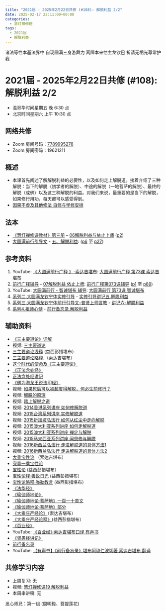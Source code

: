```yaml
---
title: "2021届 - 2025年2月22日共修 (#108): 解脱利益 2/2"
date: 2025-02-17 22:11:00+00:00
categories:
  - 慧灯禅修班
tags:
  - 2021届
  - 解脱利益
---
```

诸法等性本基法界中 自现圆满三身游舞力
离障本来怙主龙钦巴 祈请无垢光尊常护我

# 2021届 - 2025年2月22日共修 (#108): 解脱利益 2/2

* 温哥华时间星期五 晚 6:30 点
* 北京时间星期六 上午 10:30 点

## 网络共修

* Zoom 房间号码：[7789995278](https://zoom.us/j/7789995278)
* Zoom 房间密码：19621211

## 概述

* 本课首先阐述了解解脱利益的必要性，以及如何走上解脱道。接着介绍了三种解脱：当下的解脱（初学者的解脱）、中途的解脱（一地菩萨的解脱）、最终的解脱（成佛）以及这三种解脱的利益。对我们来说，最重要的是当下的解脱，如果修行用功，每天都可以感受得到。
* [因果不虚及其他修法 自修与学修安排 ](https://fohuifayu.com/index.php/huideng-jiangtang/chanxiuke/zen-03/8655-zen03-ygbx)

## 法本

* [](<>)[](<>)[](<>)[《慧灯禅修课教材》第三册](https://huidengchanxiu.net/books/b3) – [06解脱利益与依止上师](https://huidengchanxiu.net/books/b3/3-06) ([p2](https://huidengchanxiu.net/books/b3/3-06#p2))[](<>)
* [大圆满前行引导文](https://huidengchanxiu.net/refs/qxgs/dymqx-fcgs) - [](<>)[](<>)[五、解脱利益](https://huidengchanxiu.net/refs/qxgs/qxgs-07jtly#%E4%BA%94%E8%A7%A3%E8%84%B1%E5%88%A9%E7%9B%8A): ([p6](https://huidengchanxiu.net/refs/qxgs/qxgs-07jtly#p6) 至 [p27](https://huidengchanxiu.net/refs/qxgs/qxgs-07jtly#p27))

## 参考资料

1. [](<>)YouTube: [《大圆满前行广释 》-索达吉堪布](https://www.youtube.com/playlist?list=PL0ERwy6s1uTeLz5leHEj-VcSWrU6TnVMW): [大圆满前行广释 第73课 索达吉堪布](https://www.youtube.com/watch?v=rL8wh08iRDU&list=PL0ERwy6s1uTeLz5leHEj-VcSWrU6TnVMW&index=72)
2. [前行广释辅导](https://huidengchanxiu.net/refs/fudao) - [07解脱利益 依止上师](https://huidengchanxiu.net/refs/qxgs/fudao/qxgsfd-07jtly): [前行广释第073课辅导](https://huidengchanxiu.net/refs/qxgs/fudao/qxgsfd-07jtly#%E5%89%8D%E8%A1%8C%E5%B9%BF%E9%87%8A%E7%AC%AC073%E8%AF%BE%E8%BE%85%E5%AF%BC) ([p1](https://huidengchanxiu.net/refs/qxgs/fudao/qxgsfd-07jtly#p1) 至 [p89](https://huidengchanxiu.net/refs/qxgs/fudao/qxgsfd-07jtly#p89))
3. YouTube: [大圆满前行 - 智诚堪布 辅导](https://www.youtube.com/playlist?list=PL5y-PP7QihJ1FDiiv_7WsC1qogohiquEL): [大圆满前行 第73课 智诚堪布](https://www.youtube.com/watch?v=yJa34RsDJQg&list=PL5y-PP7QihJ1FDiiv_7WsC1qogohiquEL&index=73&t=1s)
4. [系列二.大圆满龙钦宁体实修引导](<>) - [实修引导讲记五.解脱利益](<>)
5. [系列三.大圆满龙钦宁体前行引导文-普贤上师言教](<>) - [讲记六-解脱利益](<>)
6. [系列4.祖师心髓](<>) - [前行备忘录.解脱利益](<>)

## **辅助资料**

* [《三主要道论》详解](<>)
* 视频: [三主要道论](<>)
* [](<>)[三主要道论浅释](<>) (益西彭措堪布）
* [三主要道论略释 ](<>)（索达吉堪布）
* [这个时代的使命及《三主要道论》](<>)
* [《正法念处经》](<>)
* [](<>)[正法念处经讲记](<>)
* [《佛为海龙王说法印经》](<>)
* 视频: [如果死后可以被超度得解脱，何必生前修行？](<>)
* 视频: [解脱的原理](<>)
* 视频: [踏上解脱之道](<>)
* 视频: [2014香港系列讲座 如何修解脱道](<>)
* 视频: [2015台湾系列讲座 实修解脱道](<>)
* 视频: [2015新加坡弘法行 如何从红尘中走向解脱](<>)
* 视频: [2015澳大利亚系列讲座 如何走解脱道](<>)
* 视频: [2015澳大利亚系列讲座 禅定与解脱](<>)
* 视频: [2015马来西亚系列讲座 闻思修与解脱](<>) 
* 视频: [2016新西兰弘法行 走进解脱道的具体方法1](<>)
* 视频: [2016新西兰弘法行 走进解脱道的具体方法2](<>)
* [大乘宝性论](<>) （索达吉堪布）
* [究竟一乘宝性论](<>)
* [宝性论](<>) (益西彭措堪布）
* [宝性论释·善说日光](<>) (益西彭措堪布）
* [宝性论略释·弥勒教言](<>) (益西彭措堪布）
* [《法华经》](<>)
* [《瑜伽师地论》](<>)
* [](<>)[《瑜伽师地论·菩萨地》一百一十苦文](<>)
* [《瑜伽师地论·菩萨地》部分](<>)
* [《大乘庄严经论》](<>)（索达吉堪布）
* [《大乘庄严经论释》](<>)(益西彭措堪布）
* [《百业经》](<>)
* [](<>)YouTube: [《百业经》·索达吉堪布口译 有声书](<>)
* [《贤愚经讲记》](<>)
* [前行备忘录](<>)
* YouTube: [【有声书】《前行备忘录》堪布阿琼仁波切著 索达吉堪布 翻译](<>)

## **共修学习内容**

* 上周复习: [](<>)[](<>)[](<>)[](<>)[](<>)[](<>)无
* 视频: [](<>)[](<>)[](<>)[慧灯禅修课19 解脱利益](<>)
* 本周串讲稿: [](<>)[](<>)[](<>)[](<>)[](<>)无

发心师兄：第一组 (周明毅、菩提莲花)
